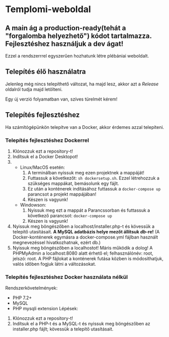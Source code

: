 # Templomi-weboldal
**A main ág a production-ready(tehát a "forgalomba helyezhető") kódot tartalmazza. Fejlesztéshez használjuk a dev ágat!**
---
Ezzel a rendszerrrel egyszerűen hozhatunk létre plébániai weboldalt.

## Telepítés élő használatra
Jelenleg még nincs telepíthető változat, ha majd lesz, akkor azt a *Release* oldalról tudja majd letölteni.

Egy új verzió folyamatban van, szíves türelmét kérem!
## Telepítés fejlesztéshez
Ha számítógépünkön telepítve van a Docker, akkor érdemes azzal telepíteni.
### Telepítés fejlesztéshez Dockerrel
1. Klónozzuk ezt a repository-t!
2. Indítsuk el a Docker Desktopot!
3. - Linux/MacOS esetén:
      1. A terminálban nyissuk meg ezen projektnek a mappáját!
      2. Futtassuk a következőt: `sh dockersetup.sh`. Ezzel létrehozzuk a szükséges mappákat, bemásolunk egy fájlt.
      3. Ez után a konténerek indításához futtassuk a `docker-compose up` parancsot a projekt mappájában!
      4. Készen is vagyunk!
   - Windowson:
     1. Nyissuk meg ezt a mappát a Parancssorban és futtassuk a következő parancsot: `docker-compose up`
     2. Készen is vagyunk!
4. Nyissuk meg böngészőben a localhost/installer.php-t és kövessük a telepítő utasításait. **A MySQL adatbázis helye mezőt állítsuk *db*-re!** (A Docker-konténerek egymásra a docker-compose.yml fájlban használt megnevezéssel hivatkozhatnak, ezért db.)
5. Nyissuk meg böngészőben a localhostot! Máris működik a dolog! A PHPMyAdmin a localhost:8080 alatt érhető el; felhasználónév: root, jelszó: root. A PHP fájlokat a konténerek futása közben is módosíthatjuk, valós időben fogjuk látni a változásokat.
### Telepítés fejlesztéshez Docker használata nélkül
Rendszerkövetelmények:
- PHP 7.2+
- MySQL
- PHP mysqli extension
Lépések:
1. Klónozzuk ezt a repository-t!
2. Indítsuk el a PHP-t és a MySQL-t és nyissuk meg böngészőben az installer.php fájlt; kövessük a telepítő utasításait.
